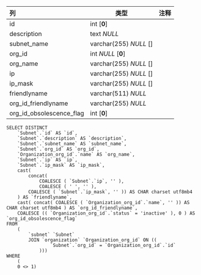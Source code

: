 | 列                       | 类型                   | 注释 |
| :----------------------- | ---------------------- | ---- |
| id                       | int [**0**]            |      |
| description              | text *NULL*            |      |
| subnet_name              | varchar(255) *NULL* [] |      |
| org_id                   | int *NULL* [**0**]     |      |
| org_name                 | varchar(255) *NULL* [] |      |
| ip                       | varchar(255) *NULL* [] |      |
| ip_mask                  | varchar(255) *NULL* [] |      |
| friendlyname             | varchar(511) *NULL*    |      |
| org_id_friendlyname      | varchar(255) *NULL*    |      |
| org_id_obsolescence_flag | int [**0**]            |      |

```
SELECT DISTINCT
	`Subnet`.`id` AS `id`,
	`Subnet`.`description` AS `description`,
	`Subnet`.`subnet_name` AS `subnet_name`,
	`Subnet`.`org_id` AS `org_id`,
	`Organization_org_id`.`name` AS `org_name`,
	`Subnet`.`ip` AS `ip`,
	`Subnet`.`ip_mask` AS `ip_mask`,
	cast(
		concat(
			COALESCE ( `Subnet`.`ip`, '' ),
			COALESCE ( ' ', '' ),
		COALESCE ( `Subnet`.`ip_mask`, '' )) AS CHAR charset utf8mb4 
	) AS `friendlyname`,
	cast( concat( COALESCE ( `Organization_org_id`.`name`, '' )) AS CHAR charset utf8mb4 ) AS `org_id_friendlyname`,
	COALESCE (( `Organization_org_id`.`status` = 'inactive' ), 0 ) AS `org_id_obsolescence_flag` 
FROM
	(
		`subnet` `Subnet`
		JOIN `organization` `Organization_org_id` ON ((
				`Subnet`.`org_id` = `Organization_org_id`.`id` 
			))) 
WHERE
	(
	0 <> 1)
```

